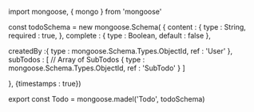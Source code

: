 import mongoose, { mongo } from 'mongoose'

const todoSchema = new mongoose.Schema(
{
  content : {
    type : String,
    required : true,
  },
  complete : {
    type : Boolean,
    default : false
  },

  createdBy :{
    type : mongoose.Schema.Types.ObjectId,
    ref : 'User'
  },
  subTodos : [    // Array of SubTodos
    {
      type : mongoose.Schema.Types.ObjectId,
      ref : 'SubTodo'
    }
  ]

}, {timestamps : true})

export const Todo = mongoose.madel('Todo', todoSchema)